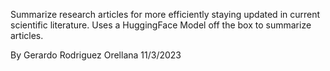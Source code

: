 Summarize research articles for more efficiently staying updated in current scientific literature. 
Uses a HuggingFace Model off the box to summarize articles. 

By Gerardo Rodriguez Orellana 
11/3/2023